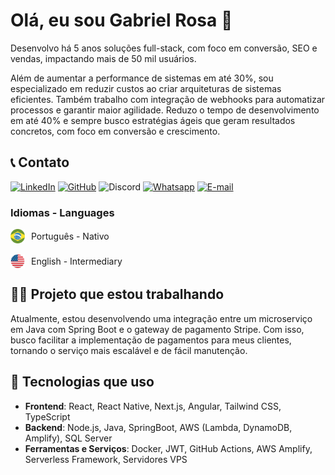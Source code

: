 # Olá, eu sou Gabriel Rosa 👋

Desenvolvo há 5 anos soluções full-stack, com foco em conversão, SEO e vendas, impactando mais de 50 mil usuários.

Além de aumentar a performance de sistemas em até 30%, sou especializado em reduzir custos ao criar arquiteturas de sistemas eficientes. Também trabalho com integração de webhooks para automatizar processos e garantir maior agilidade. Reduzo o tempo de desenvolvimento em até 40% e sempre busco estratégias ágeis que geram resultados concretos, com foco em conversão e crescimento.

## :telephone_receiver: Contato

[![LinkedIn](https://img.shields.io/badge/LinkedIn-gabriel--rosaa-blue?logo=linkedin)](https://www.linkedin.com/in/gabriel-rosaa/)
[![GitHub](https://img.shields.io/badge/GitHub-Gabriel--Pink-black?logo=github)](https://github.com/Gabriel-Pink)
![Discord](https://img.shields.io/badge/Discord-gabriel.tec-%237289DA?logo=discord)
[![Whatsapp](https://img.shields.io/badge/Whatsapp-(11)%2091356--4300-%237289DA?logo=whatsapp)](https://wa.me/+5511913564300)
[![E-mail](https://img.shields.io/badge/E--email-linkedin@gabriel--rosa.com-%237289DA?logo=email)](mailto:linkedin@gabriel-rosa.com)

### Idiomas - Languages
<div style="display: flex; gap: 10px; align-items: center; flex-wrap: wrap;">
    <img src="./assets/lang/br.png" width="23" />Português - Nativo
</div>
<br/>
<div style="display: flex; gap: 10px; align-items: center; flex-wrap: wrap;">
    <img src="./assets/lang/eua.png" width="23" />English - Intermediary
</div>

## 👨‍💻 Projeto que estou trabalhando

Atualmente, estou desenvolvendo uma integração entre um microserviço em Java com Spring Boot e o gateway de pagamento Stripe. Com isso, busco facilitar a implementação de pagamentos para meus clientes, tornando o serviço mais escalável e de fácil manutenção.

## 🚀 Tecnologias que uso

- **Frontend**: React, React Native, Next.js, Angular, Tailwind CSS, TypeScript
- **Backend**: Node.js, Java, SpringBoot, AWS (Lambda, DynamoDB, Amplify), SQL Server
- **Ferramentas e Serviços**: Docker, JWT, GitHub Actions, AWS Amplify, Serverless Framework, Servidores VPS
